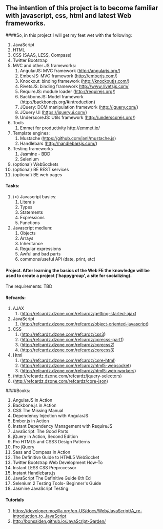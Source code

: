 ## The intention of this project is to become familiar with javascript, css, html and latest Web frameworks.

####So, in this project I will get my feet wet with the following:

1. JavaScript
1. HTML
1. CSS (SAAS, LESS, Compass)
1. Twitter Bootstrap
1. MVC and other JS frameworks:
    1. AngularJS: MVC framework (http://angularjs.org/)
    1. EmberJS: MVC framework (http://emberjs.com/)
    1. Knockout: binding framework (http://knockoutjs.com/)
    1. RivetsJS: binding framework http://www.rivetsjs.com/
    1. RequireJS: module loader (http://requirejs.org/)
    1. BackboneJS: Model framework (http://backbonejs.org/#introduction)
    1. JQuery: DOM manipulation framework (http://jquery.com/)
    1. JQuery UI (https://jqueryui.com/)
    1. UnderscoreJS: Utils framework (http://underscorejs.org/)
1. Tools
    1. Emmet for productivity http://emmet.io/
1. Template engines:
    1. Mustache (https://github.com/janl/mustache.js)
    1. Handlebars (http://handlebarsjs.com/)
1. Testing frameworks
    1. Jasmine - BDD
    1. Selenium
1. (optional) WebSockets
1. (optional) BE REST services
1. (optional) BE web pages

#### Tasks:
1. (>) Javascript basics:
    1. Literals
    1. Types
    1. Statements
    1. Expressions
    1. Functions
1. Javascript medium:
    1. Objects
    1. Arrays
    1. Inheritance
    1. Regular expressions
    1. Awful and bad parts
    1. commons/useful API (date, print, etc)

#### Project. After learning the basics of the Web FE the knowledge will be used to create a project ('happygroup', a site for socializing).
The requirements: TBD

#### Refcards:
1. AJAX
    1. (http://refcardz.dzone.com/refcardz/getting-started-ajax)
1. JavaScript
    1. (http://refcardz.dzone.com/refcardz/object-oriented-javascript)
1. CSS
    1. (http://refcardz.dzone.com/refcardz/css3)
    1. (http://refcardz.dzone.com/refcardz/corecss-part1)
    1. (http://refcardz.dzone.com/refcardz/corecss2)
    1. (http://refcardz.dzone.com/refcardz/corecss3)
1. Html
    1. (http://refcardz.dzone.com/refcardz/core-html)
    1. (http://refcardz.dzone.com/refcardz/html5-websocket)
    1. (http://refcardz.dzone.com/refcardz/html5-web-workers)
1. (http://refcardz.dzone.com/refcardz/jquery-selectors)
1. (http://refcardz.dzone.com/refcardz/core-json)

####Books:
1. AngularJS in Action
1. Backbone.js in Action
1. CSS The Missing Manual
1. Dependency Injection with AngularJS
1. Ember.js in Action
1. Instant Dependency Management with RequireJS
1. JavaScript: The Good Parts
1. jQuery in Action, Second Edition
1. Pro HTML5 and CSS3 Design Patterns
1. Pro jQuery
1. Sass and Compass in Action
1. The Definitive Guide to HTML5 WebSocket
1. Twitter Bootstrap Web Development How-To
1. Instant LESS CSS Preprocessor
1. Instant Handlebars.js
1. JavaScript The Definitive Guide 6th Ed
1. Selenium 2 Testing Tools- Beginner's Guide
1. Jasmine JavaScript Testing

#### Tutorials
1. https://developer.mozilla.org/en-US/docs/Web/JavaScript/A_re-introduction_to_JavaScript
1. http://bonsaiden.github.io/JavaScript-Garden/

